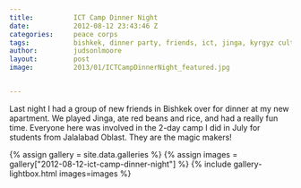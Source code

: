 ```yaml
---
title:			ICT Camp Dinner Night
date:			2012-08-12 23:43:46 Z
categories:		peace corps
tags:			bishkek, dinner party, friends, ict, jinga, kyrgyz culture, kyrgyzstan
author:			judsonlmoore
layout:			post
image:			2013/01/ICTCampDinnerNight_featured.jpg


---
```


Last night I had a group of new friends in Bishkek over for dinner at my new apartment. We played Jinga, ate red beans and rice, and had a really fun time. Everyone here was involved in the 2-day camp I did in July for students from Jalalabad Oblast. They are the magic makers!

{% assign gallery = site.data.galleries %}
{% assign images = gallery["2012-08-12-ict-camp-dinner-night"] %}
{% include gallery-lightbox.html images=images %}
